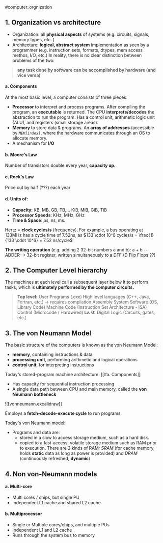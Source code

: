 #computer_orgnization
## 1. Organization vs architecture
- Organization: all **physical aspects** of systems (e.g. circuits, signals, memory types, etc. )
- Architecture: **logical, abstract system** implementation as seen by a programmer (e.g. instruction sets, formats, dtypes, mem access methos, I/O, etc.) 
In reality, there is no clear distinction between problems of the two:

> **any task done by software can be accomplished by hardware (and vice versa)**
#### a. Components
At the most basic level, a computer consists of three pieces: 
- **Processor** to interpret and process programs. After compiling the program, an **executable** is returned. The CPU **interprets/decodes** the abstraction to run the program. Has a control unit, arithmetic logic unit (ALU), and registers (small storage areas).
- **Memory** to store data & programs. An **array of addresses** (accessible by *`MEM[index]`*, where the hardware communicates through an OS to allocate memory. 
- A mechanism for **I/O**

#### b. Moore's Law
Number of transistors double every year, **capacity up**.

#### c. Rock's Law
Price cut by half (???) each year

#### d. Units of:
- **Capacity**: KB, MB, GB, TB,... KiB, MiB, GiB, TiB
- **Processor Speeds**: KHz, MHz, GHz
- **Time & Space**: $\mu$s, ns, ms.

Hertz = **clock cycles/s** (frequency). For example, a bus operating at 133MHz has a cycle time of 7.52ns, as $133 \cdot 10^6 cycles/s = \frac{1}{133 \cdot 10^6} = 7.52 ns/cycle$

**The writing operation** (e.g. adding 2 32-bit numbers a and b):
a + b --ADDER--> 32-bit register, written simultaneously to a DFF (D Flip Flops ??)

## 2. The Computer Level hierarchy
The machines at each level call a subsequent layer below it to perform tasks, which is **ultimately performed by the computer circuits.**

 > **Top level:** User Programs (.exe)
 > High level languages (C++, Java, Fortran, etc.) -> requires compilation
 > Assembly
 > System Software (OS, Library Code)
 > Machine Code (Instruction Set Architecture - ISA)
 > Control (Microcode / Hardwired)
 > **Lv. 0:** Digital Logic (Circuits, gates, etc.)

## 3. The von Neumann Model
The basic structure of the computers is known as the von Neumann Model:
- **memory**, containing instructions & data
- **processing unit**, performing arithmetic and logical operations
- **control unit**, for interpreting instructions

Today's stored-program machine architecture: [[#a. Components]]
- Has capacity for sequential instruction processing
- A single data path between CPU and main memory, called the **von Neumann bottleneck**

![[vonneumann.excalidraw]]


Employs a **fetch-decode-execute cycle** to run programs.

Today's von Neumann model: 
- Programs and data are: 
	- stored in a slow to access storage medium, such as a hard disk. 
	- copied to a fast-access, volatile storage medium such as RAM prior to execution.
There are 2 kinds of RAM: *SRAM* (for cache memory, holds **static** data as long as power is provided) and *DRAM* (continuously refreshed, **dynamic**)

## 4. Non von-Neumann models
#### a. Multi-core
- Multi cores / chips, but single PU
- Independent L1 cache and shared L2 cache

#### b. Multiprocessor
- Single or Multiple cores/chips, and multiple PUs
- Independent L1 and L2 cache
- Runs through the system bus to memory